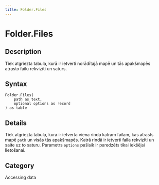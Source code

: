 ```yaml
---
title: Folder.Files
---
```


# Folder.Files


## Description

Tiek atgriezta tabula, kurā ir ietverti norādītajā mapē un tās apakšmapēs atrasto failu rekvizīti un saturs.


## Syntax

```powerquery
Folder.Files(
    path as text,
    optional options as record
) as table
```


## Details

Tiek atgriezta tabula, kurā ir ietverta viena rinda katram failam, kas atrasts mapē <code>path</code> un visās tās apakšmapēs. Katrā rindā ir ietverti faila rekvizīti un saite uz to saturu. Parametrs <code>options</code> pašlaik ir paredzēts tikai iekšējai lietošanai.



## Category
Accessing data

